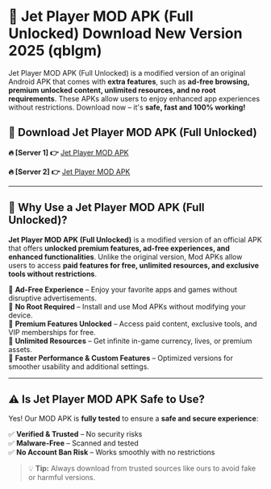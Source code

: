 # 📲 Jet Player MOD APK (Full Unlocked) Download New Version 2025 (qblgm)

Jet Player MOD APK (Full Unlocked) is a modified version of an original Android APK that comes with **extra features**, such as **ad-free browsing, premium unlocked content, unlimited resources, and no root requirements**. These APKs allow users to enjoy enhanced app experiences without restrictions. Download now – it's **safe, fast and 100% working!**

## **📲 Download Jet Player MOD APK (Full Unlocked)**

 **🔥 [Server 1] 👉** [Jet Player MOD APK](https://hapymods.com?title=Jet+Player+MOD+APK&ref=Ax1)

 **🔥 [Server 2] 👉** [Jet Player MOD APK](https://hapymods.com?title=Jet+Player+MOD+APK&ref=Ax1)

---

## **📌 Why Use a Jet Player MOD APK (Full Unlocked)?**

**Jet Player MOD APK (Full Unlocked)** is a modified version of an official APK that offers **unlocked premium features, ad-free experiences, and enhanced functionalities**. Unlike the original version, Mod APKs allow users to access **paid features for free, unlimited resources, and exclusive tools without restrictions**.

🔹 **Ad-Free Experience** – Enjoy your favorite apps and games without disruptive advertisements.  
🔹 **No Root Required** – Install and use Mod APKs without modifying your device.  
🔹 **Premium Features Unlocked** – Access paid content, exclusive tools, and VIP memberships for free.  
🔹 **Unlimited Resources** – Get infinite in-game currency, lives, or premium assets.  
🔹 **Faster Performance & Custom Features** – Optimized versions for smoother usability and additional settings.  

---

## **⚠️ Is Jet Player MOD APK Safe to Use?**

Yes! Our MOD APK is **fully tested** to ensure a **safe and secure experience**:

✅ **Verified & Trusted** – No security risks  
✅ **Malware-Free** – Scanned and tested  
✅ **No Account Ban Risk** – Works smoothly with no restrictions  

> 💡 **Tip:** Always download from trusted sources like ours to avoid fake or harmful versions.